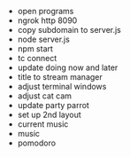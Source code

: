 - open programs
- ngrok http 8090
- copy subdomain to server.js
- node server.js
- npm start
- tc connect
- update doing now and later
- title to stream manager
- adjust terminal windows
- adjust cat cam
- update party parrot
- set up 2nd layout
- current music
- music
- pomodoro
